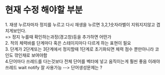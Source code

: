 <h1>현재 수정 해야할 부분</h1>
1. 재생 누르자마자 정지를 누르고 다시 재생을 누르면 3,2,1숫자라벨이 지워지지않고 겹치게보인다.<br> => 정지 누를때 확인하는과정(경고창)등을 추가하면 어떤가
<br>
2. 적의 체력바를 단계마다 혹은 스테이지마다 다르게 하는 표현이 필요
<br>
3. 단계가 2단계또는 3단계에서 정지할때 1단계로 초기화되면 체력 점수 뿐만아니라 코인도 깎인채로 보여야함
<br>
4.단어마다 쓰레드를 다는것보다 전체 단어를 벡터에 넣고 움직이는게 훨씬 좋음 이래야 쓰레드 wait notify 잘 사용가능 --> 단어생성문제는 ?
